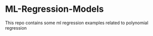 # ML-Regression-Models
This repo contains some ml regression examples
related to polynomial regression
